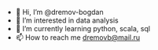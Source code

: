 - 👋 Hi, I’m @dremov-bogdan
- 👀 I’m interested in data analysis
- 🌱 I’m currently learning python, scala, sql
- 📫 How to reach me dremovb@mail.ru

<!---
dremov-bogdan/dremov-bogdan is a ✨ special ✨ repository because its `README.md` (this file) appears on your GitHub profile.
You can click the Preview link to take a look at your changes.
--->
